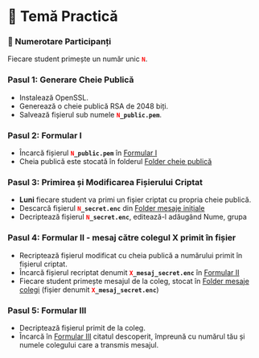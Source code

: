 # 📝 Temă Practică

### 🔢 Numerotare Participanți
Fiecare student primește un număr unic <code><strong><span style="color:red;">N</span></strong></code>.

### Pasul 1: Generare Cheie Publică
- Instalează OpenSSL.
- Generează o cheie publică RSA de 2048 biți.
- Salvează fișierul sub numele <code><strong><span style="color:red;">N</span>_public.pem</strong></code>.

### Pasul 2: Formular I
- Încarcă fișierul <code><strong><span style="color:red;">N</span>_public.pem</strong></code> în [Formular I](https://docs.google.com/forms/d/e/1FAIpQLSd9MxFoKjUCxU6OxKy25TkvpM1acZIf-tYB4b6qQj9U-gCcNw/viewform)
- Cheia publică este stocată în folderul [Folder cheie publică](https://drive.google.com/drive/folders/1PJATgP3S6jmh40TqYyYgRLw_WgvR-Lh8ce8QkLcYzva4k_OwId5CysPDiew0JxQRzbBMdxet)

### Pasul 3: Primirea și Modificarea Fișierului Criptat
- **Luni** fiecare student va primi un fișier criptat cu propria cheie publică.
- Descarcă fișierul <code><strong><span style="color:red;">N</span>_secret.enc</strong></code> din [Folder mesaje inițiale](https://drive.google.com/drive/folders/1uPHbyySAsuBHFRBixb0hW2HHIhT3lkMb)
- Decriptează fișierul <code><strong><span style="color:red;">N</span>_secret.enc</strong></code>, editează-l adăugând Nume, grupa

### Pasul 4: Formular II - mesaj către colegul X primit în fișier
- Recriptează fișierul modificat cu cheia publică a numărului primit în fișierul criptat.
- Încarcă fișierul recriptat denumit <code><strong><span style="color:red;">X</span>_mesaj_secret.enc</strong></code> în [Formular II](https://docs.google.com/forms/d/e/1FAIpQLSe2DcMc5Mt-QGqZn4j19m3w1DipIhkm7NfTtJk351wWGktyhw/viewform)
- Fiecare student primește mesajul de la coleg, stocat în [Folder mesaje colegi](https://drive.google.com/drive/folders/1YKt3i3IgaaCJJ1WYj-uclgPla4AUh9Vxub1OS8fjq9HhyzZXl8tGEbD3IERbqRWGX7qcDfKw) (fișier denumit <code><strong><span style="color:red;">X</span>_mesaj_secret.enc</strong></code>)

### Pasul 5: Formular III
- Decriptează fișierul primit de la coleg.
- Încarcă în [Formular III](https://docs.google.com/forms/d/e/1FAIpQLScZdgwalnAoKN9iltVVDxI-wZKkmWD4se3atRwmJ6bVcER3OQ/viewform) citatul descoperit, împreună cu numărul tău și numele colegului care a transmis mesajul.